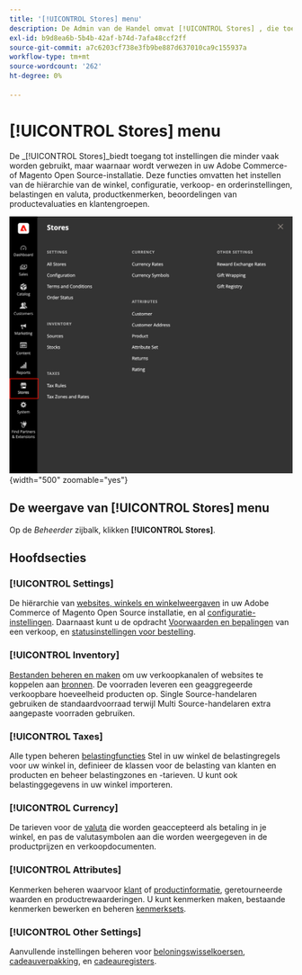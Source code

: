 ```yaml
---
title: '[!UICONTROL Stores] menu'
description: De Admin van de Handel omvat [!UICONTROL Stores] , die toegang biedt tot gereedschappen voor het instellen van de hiërarchie, configuratie, inventaris, belastingen en kenmerken van de winkel.
exl-id: b9d8ea6b-5b4b-42af-b74d-7afa48ccf2ff
source-git-commit: a7c6203cf738e3fb9be887d637010ca9c155937a
workflow-type: tm+mt
source-wordcount: '262'
ht-degree: 0%

---
```


# [!UICONTROL Stores] menu

De _[!UICONTROL Stores]_biedt toegang tot instellingen die minder vaak worden gebruikt, maar waarnaar wordt verwezen in uw Adobe Commerce- of Magento Open Source-installatie. Deze functies omvatten het instellen van de hiërarchie van de winkel, configuratie, verkoop- en orderinstellingen, belastingen en valuta, productkenmerken, beoordelingen van productevaluaties en klantengroepen.

![Beheer - Opslagmenu](./assets/stores-menu.png){width="500" zoomable="yes"}

## De weergave van [!UICONTROL Stores] menu

Op de _Beheerder_ zijbalk, klikken **[!UICONTROL Stores]**.

## Hoofdsecties

### [!UICONTROL Settings]

De hiërarchie van [websites, winkels en winkelweergaven](stores.md#store-and-site-structure) in uw Adobe Commerce of Magento Open Source installatie, en al [configuratie-instellingen](../configuration-reference/guide-overview.md). Daarnaast kunt u de opdracht [Voorwaarden en bepalingen](terms-and-conditions.md) van een verkoop, en [statusinstellingen voor bestelling](order-status.md#custom-order-status).

### [!UICONTROL Inventory]

[Bestanden beheren en maken](../inventory-management/introduction.md) om uw verkoopkanalen of websites te koppelen aan [bronnen](../inventory-management/sources-manage.md). De voorraden leveren een geaggregeerde verkoopbare hoeveelheid producten op. Single Source-handelaren gebruiken de standaardvoorraad terwijl Multi Source-handelaren extra aangepaste voorraden gebruiken.

### [!UICONTROL Taxes]

Alle typen beheren [belastingfuncties](taxes.md) Stel in uw winkel de belastingregels voor uw winkel in, definieer de klassen voor de belasting van klanten en producten en beheer belastingzones en -tarieven. U kunt ook belastinggegevens in uw winkel importeren.

### [!UICONTROL Currency]

De tarieven voor de [valuta](currency.md) die worden geaccepteerd als betaling in je winkel, en pas de valutasymbolen aan die worden weergegeven in de productprijzen en verkoopdocumenten.

### [!UICONTROL Attributes]

Kenmerken beheren waarvoor [klant](../customers/attribute-properties.md) of [productinformatie](../catalog/attribute-product-create.md), geretourneerde waarden en productrewaarderingen. U kunt kenmerken maken, bestaande kenmerken bewerken en beheren [kenmerksets](../catalog/attribute-sets.md).

### [!UICONTROL Other Settings]

Aanvullende instellingen beheren voor [beloningswisselkoersen](../merchandising-promotions/reward-exchange-rates.md), [cadeauverpakking](cart-configuration.md#gift-wrap), en [cadeauregisters](../merchandising-promotions/gift-registries.md).
